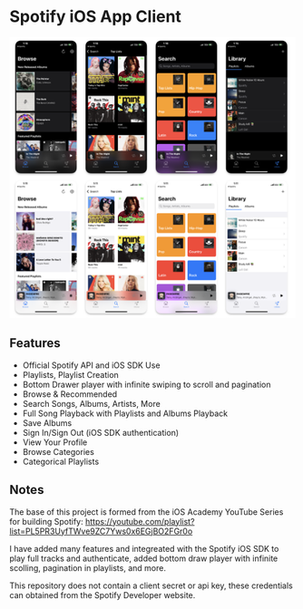 # Spotify iOS App Client

![Spotify iOS](https://raw.githubusercontent.com/carsongro/SpotifyiOS/master/screenshots.png)

## Features
- Official Spotify API and iOS SDK Use
- Playlists, Playlist Creation
- Bottom Drawer player with infinite swiping to scroll and pagination
- Browse & Recommended
- Search Songs, Albums, Artists, More
- Full Song Playback with Playlists and Albums Playback
- Save Albums
- Sign In/Sign Out (iOS SDK authentication)
- View Your Profile
- Browse Categories
- Categorical Playlists

## Notes

The base of this project is formed from the iOS Academy YouTube Series for building Spotify: https://youtube.com/playlist?list=PL5PR3UyfTWve9ZC7Yws0x6EGjBO2FGr0o

I have added many features and integreated with the Spotify iOS SDK to play full tracks and authenticate, added bottom draw player with infinite scolling,  pagination in playlists, and more.

This repository does not contain a client secret or api key, these credentials can obtained from the Spotify Developer website.
